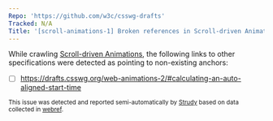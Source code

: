 ```yaml
---
Repo: 'https://github.com/w3c/csswg-drafts'
Tracked: N/A
Title: '[scroll-animations-1] Broken references in Scroll-driven Animations'
---
```


While crawling [Scroll-driven Animations](https://drafts.csswg.org/scroll-animations-1/), the following links to other specifications were detected as pointing to non-existing anchors:
* [ ] https://drafts.csswg.org/web-animations-2/#calculating-an-auto-aligned-start-time

<sub>This issue was detected and reported semi-automatically by [Strudy](https://github.com/w3c/strudy/) based on data collected in [webref](https://github.com/w3c/webref/).</sub>
